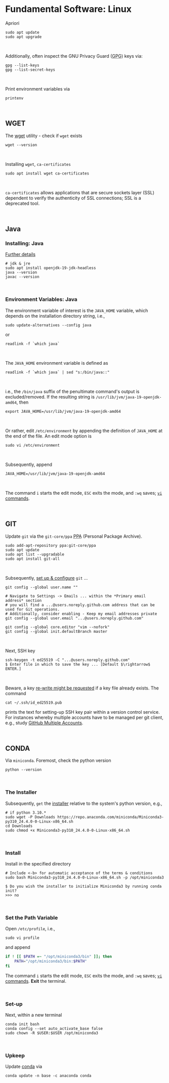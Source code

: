 <br>

# Fundamental Software: Linux

Apriori

```shell
sudo apt update
sudo apt upgrade
```

<br>

Additionally, often inspect the GNU Privacy Guard (<abbr title="GNU Privacy Guard">GPG</abbr>) keys via:

```shell
gpg --list-keys
gpg --list-secret-keys
```

<br>

Print environment variables via

```shell
printenv
```

<br>

## WGET

The <a href="https://www.gnu.org/software/wget/manual/wget.html" target="_blank">wget</a> utility - check if `wget` exists

```shell
wget --version
```

<br>

Installing `wget`, `ca-certificates`

```shell
sudo apt install wget ca-certificates
```

<br>

`ca-certificates` allows applications that are secure sockets layer (SSL) dependent to verify the authenticity of SSL connections; SSL is a deprecated tool.

<br>

## Java

### Installing: Java

[Further details](https://www.digitalocean.com/community/tutorials/how-to-install-java-with-apt-on-ubuntu-22-04)

```shell
# jdk & jre
sudo apt install openjdk-19-jdk-headless
java --version
javac --version
```

<br>

### Environment Variables: Java

The environment variable of interest is the `JAVA_HOME` variable, which depends on the installation directory string, i.e.,

```shell
sudo update-alternatives --config java
```
or

```shell
readlink -f `which java`
```

<br>

The `JAVA_HOME` environment variable is defined as

```shell
readlink -f `which java` | sed "s:/bin/java::"
```

<br>

i.e., the `/bin/java` suffix of the penultimate command's output is excluded/removed. If the resulting string is `/usr/lib/jvm/java-19-openjdk-amd64`, then

```shell
export JAVA_HOME=/usr/lib/jvm/java-19-openjdk-amd64
```


<br>

Or rather, edit `/etc/environment` by appending the definition of `JAVA_HOME` at the end of the file.  An edit mode option is

```shell
sudo vi /etc/environment
```

<br>

Subsequently, append

```shell
JAVA_HOME=/usr/lib/jvm/java-19-openjdk-amd64
```

<br>

The command `i` starts the edit mode, `ESC` exits the mode, and `:wq` saves; [`vi` commands](https://www.cs.colostate.edu/helpdocs/vi.html).

<br>

## GIT

Update `git` via the `git-core/ppa` <abbr title="Personal Package Archive">PPA</abbr> (Personal Package Archive).

```shell
sudo add-apt-repository ppa:git-core/ppa
sudo apt update
sudo apt list --upgradable
sudo apt install git-all
```

<br>

Subsequently, [set up & configure](https://git-scm.com/book/en/v2/Appendix-C%3A-Git-Commands-Setup-and-Config) `git` ...

```shell
git config --global user.name ""

# Navigate to Settings -> Emails ... within the *Primary email address* section 
# you will find a ...@users.noreply.github.com address that can be used for Git operations.
# Additionally, consider enabling - Keep my email addresses private 
git config --global user.email "...@users.noreply.github.com"

git config --global core.editor "vim --nofork"
git config --global init.defaultBranch master
```

<br>

Next, SSH key

```shell
ssh-keygen -t ed25519 -C "...@users.noreply.github.com"
$ Enter file in which to save the key ... [Default $\rightarrow$ ENTER.]
```

<br>

Beware, a key [re-write might be requested](https://docs.github.com/en/authentication/connecting-to-github-with-ssh/generating-a-new-ssh-key-and-adding-it-to-the-ssh-agent#:~:text=When%20you%27re%20prompted) if a key file already exists.  The command

```
cat ~/.ssh/id_ed25519.pub
```

prints the text for setting-up SSH key pair within a version control service.  For instances whereby multiple accounts have to be managed per git client, e.g., study [GitHub Multiple Accounts](https://docs.github.com/en/account-and-profile/setting-up-and-managing-your-personal-account-on-github/managing-your-personal-account/managing-multiple-accounts).

<br>

## CONDA

Via `miniconda`.  Foremost, check the python version

```shell
python --version
```

<br>

### The Installer

Subsequently, `get` the [installer](https://docs.conda.io/en/latest/miniconda.html#linux-installers) relative to the system's python version, e.g.,

```shell
# if python 3.10.*
sudo wget -P Downloads https://repo.anaconda.com/miniconda/Miniconda3-py310_24.4.0-0-Linux-x86_64.sh
cd Downloads
sudo chmod +x Miniconda3-py310_24.4.0-0-Linux-x86_64.sh
```

<br>

### Install

Install in the specified directory

```shell
# Include <-b> for automatic acceptance of the terms & conditions
sudo bash Miniconda3-py310_24.4.0-0-Linux-x86_64.sh -p /opt/miniconda3

$ Do you wish the installer to initialize Miniconda3 by running conda init?
>>> no
```

<br>

### Set the Path Variable

Open `/etc/profile`, i.e.,

```shell
sudo vi profile
```

and append

```bash
if ! [[ $PATH =~ "/opt/miniconda3/bin" ]]; then
	PATH="/opt/miniconda3/bin:$PATH"
fi
```

The command `i` starts the edit mode, `ESC` exits the mode, and `:wq` saves; [`vi` commands](https://www.cs.colostate.edu/helpdocs/vi.html).  **Exit** the terminal.

<br>

### Set-up

Next, within a new terminal

```shell
conda init bash
conda config --set auto_activate_base false
sudo chown -R $USER:$USER /opt/miniconda3
```

<br>

### Upkeep

Update [conda](https://docs.conda.io/projects/conda/en/4.14.x/index.html) via

```shell
conda update -n base -c anaconda conda
```

<br>
<br>
<br>
